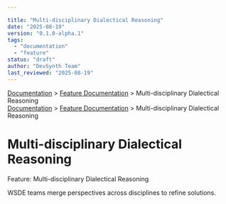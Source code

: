 ```yaml
---

title: "Multi-disciplinary Dialectical Reasoning"
date: "2025-08-19"
version: "0.1.0-alpha.1"
tags:
  - "documentation"
  - "feature"
status: "draft"
author: "DevSynth Team"
last_reviewed: "2025-08-19"
---
```

<div class="breadcrumbs">
<a href="../index.md">Documentation</a> &gt; <a href="index.md">Feature Documentation</a> &gt; Multi-disciplinary Dialectical Reasoning
</div>

<div class="breadcrumbs">
<a href="../index.md">Documentation</a> &gt; <a href="index.md">Feature Documentation</a> &gt; Multi-disciplinary Dialectical Reasoning
</div>

# Multi-disciplinary Dialectical Reasoning

Feature: Multi-disciplinary Dialectical Reasoning

WSDE teams merge perspectives across disciplines to refine solutions.
